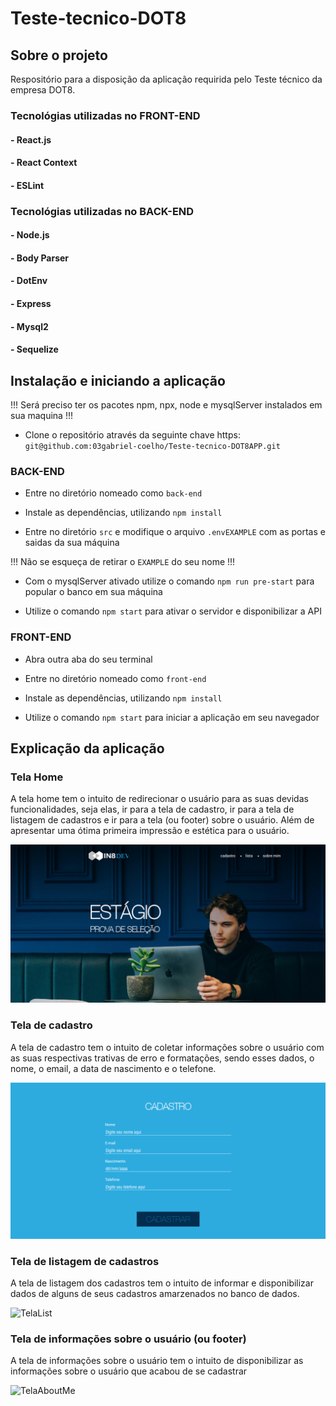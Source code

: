 # Teste-tecnico-DOT8

## Sobre o projeto

Respositório para a disposição da aplicação requirida pelo Teste técnico da empresa DOT8.

### Tecnológias utilizadas no FRONT-END

#### - React.js
#### - React Context
#### - ESLint

### Tecnológias utilizadas no BACK-END

#### - Node.js
#### - Body Parser
#### - DotEnv
#### - Express
#### - Mysql2
#### - Sequelize

## Instalação e iniciando a aplicação

!!! Será preciso ter os pacotes npm, npx, node e mysqlServer instalados em sua maquina !!!

- Clone o repositório através da seguinte chave https: `git@github.com:03gabriel-coelho/Teste-tecnico-DOT8APP.git`

### BACK-END

- Entre no diretório nomeado como `back-end`

- Instale as dependências, utilizando `npm install`

- Entre no diretório `src` e modifique o arquivo `.envEXAMPLE` com as portas e saidas da sua máquina

!!! Não se esqueça de retirar o `EXAMPLE` do seu nome !!!

- Com o mysqlServer ativado utilize o comando `npm run pre-start` para popular o banco em sua máquina

- Utilize o comando `npm start` para ativar o servidor e disponibilizar a API

### FRONT-END

- Abra outra aba do seu terminal

- Entre no diretório nomeado como `front-end`

- Instale as dependências, utilizando `npm install`

- Utilize o comando `npm start` para iniciar a aplicação em seu navegador

## Explicação da aplicação

### Tela Home

A tela home tem o intuito de redirecionar o usuário para as suas devidas funcionalidades, seja elas, ir para a tela de cadastro, ir para a tela de listagem de cadastros e ir para a tela (ou footer) sobre o usuário. Além de apresentar uma ótima primeira impressão e estética para o usuário.

![TelaHome](./pics/picOne.png)

### Tela de cadastro 

A tela de cadastro tem o intuito de coletar informações sobre o usuário com as suas respectivas trativas de erro e formatações, sendo esses dados, o nome, o email, a data de nascimento e o telefone.

![TelaRegistration](./pics/picTwo.png)

### Tela de listagem de cadastros

A tela de listagem dos cadastros tem o intuito de informar e disponibilizar dados de alguns de seus cadastros amarzenados no banco de dados.

![TelaList](.pics/picThree.png)

### Tela de informações sobre o usuário (ou footer)

A tela de informações sobre o usuário tem o intuito de disponibilizar as informações sobre o usuário que acabou de se cadastrar

![TelaAboutMe](.pics/picFour.png)
